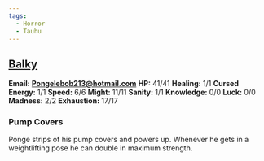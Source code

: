 ```yaml
---
tags:
  - Horror
  - Tauhu
---
```

## [Balky](Balky.md)

**Email:** **Pongelebob213@hotmail.com**
**HP:** 41/41
**Healing:** 1/1
**Cursed Energy:** 1/1
**Speed:** 6/6
**Might:** 11/11
**Sanity:** 1/1
**Knowledge:** 0/0
**Luck:** 0/0
**Madness:** 2/2
**Exhaustion:** 17/17

### **Pump Covers** 

Ponge strips of his pump covers and powers up. Whenever he gets in a  weightlifting pose he can double in maximum strength.
